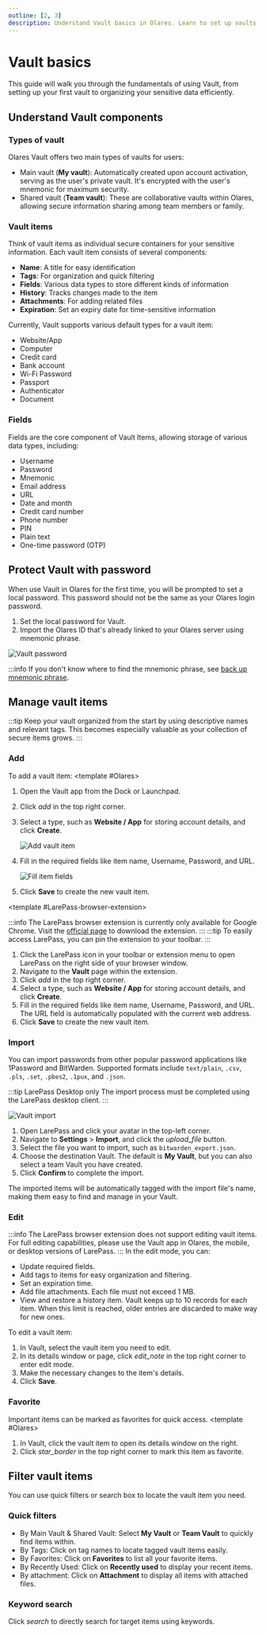```yaml
---
outline: [2, 3]
description: Understand Vault basics in Olares. Learn to set up vaults, manage vault items, organize sensitive data with tags, and protect your information with local passwords and encryption.
---
```


# Vault basics
This guide will walk you through the fundamentals of using Vault, from setting up your first vault to organizing your sensitive data efficiently.

## Understand Vault components

### Types of vault
Olares Vault offers two main types of vaults for users:

* Main vault (**My vault**): Automatically created upon account activation, serving as the user's private vault. It's encrypted with the user's mnemonic for maximum security.
* Shared vault (**Team vault**): These are collaborative vaults within Olares, allowing secure information sharing among team members or family.

### Vault items
Think of vault items as individual secure containers for your sensitive information. Each vault item consists of several components:

* **Name**: A title for easy identification
* **Tags**: For organization and quick filtering
* **Fields**: Various data types to store different kinds of information
* **History**: Tracks changes made to the item
* **Attachments**: For adding related files
* **Expiration**: Set an expiry date for time-sensitive information

Currently, Vault supports various default types for a vault item:
- Website/App
- Computer
- Credit card
- Bank account
- Wi-Fi Password
- Passport
- Authenticator
- Document

### Fields
Fields are the core component of Vault Items, allowing storage of various data types, including:

* Username
* Password
* Mnemonic
* Email address
* URL
* Date and month
* Credit card number
* Phone number
* PIN
* Plain text
* One-time password (OTP)

## Protect Vault with password
When use Vault in Olares for the first time, you will be prompted to set a local password. This password should not be the same as your Olares login password.

1. Set the local password for Vault.
2. Import the Olares ID that's already linked to your Olares server using mnemonic phrase. 

![Vault password](/images/manual/olares/vault-local-password.png)

:::info
If you don't know where to find the mnemonic phrase, see [back up mnemonic phrase](/manual/larepass/back-up-mnemonics).


## Manage vault items
:::tip
Keep your vault organized from the start by using descriptive names and relevant tags. This becomes especially valuable as your collection of secure items grows.
:::

### Add
To add a vault item:
<tabs>
<template #Olares>

1. Open the Vault app from the Dock or Launchpad.
2. Click <i class="material-symbols-outlined">add</i> in the top right corner.
3. Select a type, such as **Website / App** for storing account details, and click **Create**.

   ![Add vault item](/images/manual/olares/add-vault-item.png#bordered)
4. Fill in the required fields like item name, Username, Password, and URL.

   ![Fill item fields](/images/manual/olares/fill-item-fields.png#bordered)
5. Click **Save** to create the new vault item.
</template>
<template #LarePass-desktop-or-mobile>

1. Open LarePass on your device, and navigate to the **Vault** page within the app.
2. Click <i class="material-symbols-outlined">add</i> in the top right corner.
3. Select a type, such as **Website / App** for storing account details, and click **Create**.
4. Fill in the required fields like item name, Username, Password, and URL.
5. Click **Save** to create the new vault item.
</template>

<template #LarePass-browser-extension>

:::info
The LarePass browser extension is currently only available for Google Chrome. Visit the [official page](https://larepass.olares.com) to download the extension.
:::
:::tip
To easily access LarePass, you can pin the extension to your toolbar.
:::
1. Click the LarePass icon in your toolbar or extension menu to open LarePass on the right side of your browser window.
2. Navigate to the **Vault** page within the extension.
3. Click <i class="material-symbols-outlined">add</i> in the top right corner.
4. Select a type, such as **Website / App** for storing account details, and click **Create**.
5. Fill in the required fields like item name, Username, Password, and URL. The URL field is automatically populated with the current web address.
6. Click **Save** to create the new vault item.
</template>
</tabs>

### Import

You can import passwords from other popular password applications like 1Password and BitWarden. Supported formats include `text/plain`, `.csv`, `.pls`, `.set`, `.pbes2`, `.1pux`, and `.json`.

:::tip LarePass Desktop only
The import process must be completed using the LarePass desktop client.
:::

![Vault import](/images/manual/olares/vault-import.png)
1.  Open LarePass and click your avatar in the top-left corner.
2.  Navigate to **Settings** > **Import**, and click the <i class="material-symbols-outlined">upload_file</i> button.
3.  Select the file you want to import, such as `bitwarden_export.json`.
4.  Choose the destination Vault. The default is **My Vault**, but you can also select a team Vault you have created.
5.  Click **Confirm** to complete the import.

The imported items will be automatically tagged with the import file's name, making them easy to find and manage in your Vault.

### Edit
:::info
The LarePass browser extension does not support editing vault items. For full editing capabilities, please use the Vault app in Olares, the mobile, or desktop versions of LarePass.
:::
In the edit mode, you can:
- Update required fields.
- Add tags to items for easy organization and filtering.
- Set an expiration time.
- Add file attachments. Each file must not exceed 1 MB.
- View and restore a history item. Vault keeps up to 10 records for each item. When this limit is reached, older entries are discarded to make way for new ones.

To edit a vault item:
1. In Vault, select the vault item you need to edit. 
2. In its details window or page, click <i class="material-symbols-outlined">edit_note</i> in the top right corner to enter edit mode.
3. Make the necessary changes to the item's details.
4. Click **Save**.

### Favorite
Important items can be marked as favorites for quick access.
<tabs>
<template #Olares>

1. In Vault, click the vault item to open its details window on the right.
2. Click <i class="material-symbols-outlined">star_border</i> in the top right corner to mark this item as favorite.
</template>
<template #LarePass-desktop-or-mobile>

1. Open LarePass on your device, and navigate to the **Vault** page within the app.
2. Click the vault item to navigate to its details page.
3. Click <i class="material-symbols-outlined">star_border</i> in the top right corner to mark this item as favorite.
</template>
</tabs>



## Filter vault items
You can use quick filters or search box to locate the vault item you need.
### Quick filters
* By Main Vault & Shared Vault: Select **My Vault** or **Team Vault** to quickly find items within.
* By Tags: Click on tag names to locate tagged vault items easily.
* By Favorites: Click on **Favorites** to list all your favorite items.
* By Recently Used: Click on **Recently used** to display your recent items.
* By attachment: Click on **Attachment** to display all items with attached files.

### Keyword search
Click <i class="material-symbols-outlined">search</i> to directly search for target items using keywords.
